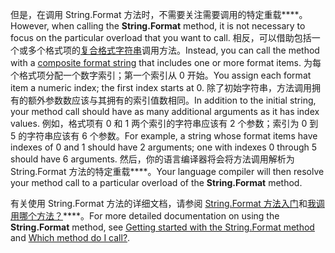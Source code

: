 
<span data-ttu-id="fd8ac-101">但是，在调用 String.Format 方法时，不需要关注需要调用的特定重载\*\*\*\*。</span><span class="sxs-lookup"><span data-stu-id="fd8ac-101">However, when calling the **String.Format** method, it is not necessary to focus on the particular overload that you want to call.</span></span> <span data-ttu-id="fd8ac-102">相反，可以借助包括一个或多个格式项的[复合格式字符串](/dotnet/standard/base-types/composite-formatting)调用方法。</span><span class="sxs-lookup"><span data-stu-id="fd8ac-102">Instead, you can call the method with a [composite format string](/dotnet/standard/base-types/composite-formatting) that includes one or more format items.</span></span> <span data-ttu-id="fd8ac-103">为每个格式项分配一个数字索引；第一个索引从 0 开始。</span><span class="sxs-lookup"><span data-stu-id="fd8ac-103">You assign each format item a numeric index; the first index starts at 0.</span></span> <span data-ttu-id="fd8ac-104">除了初始字符串，方法调用拥有的额外参数数应该与其拥有的索引值数相同。</span><span class="sxs-lookup"><span data-stu-id="fd8ac-104">In addition to the initial string, your method call should have as many additional arguments as it has index values.</span></span> <span data-ttu-id="fd8ac-105">例如，格式项有 0 和 1 两个索引的字符串应该有 2 个参数；索引为 0 到 5 的字符串应该有 6 个参数。</span><span class="sxs-lookup"><span data-stu-id="fd8ac-105">For example, a string whose format items have indexes of 0 and 1 should have 2 arguments; one with indexes 0 through 5 should have 6 arguments.</span></span> <span data-ttu-id="fd8ac-106">然后，你的语言编译器将会将方法调用解析为 String.Format 方法的特定重载\*\*\*\*。</span><span class="sxs-lookup"><span data-stu-id="fd8ac-106">Your language compiler will then resolve your method call to a particular overload of the **String.Format** method.</span></span>   
 
<span data-ttu-id="fd8ac-107">有关使用 String.Format 方法的详细文档，请参阅 [String.Format 方法入门](#Starting)和[我调用哪个方法？](#FTaskList)\*\*\*\*。</span><span class="sxs-lookup"><span data-stu-id="fd8ac-107">For more detailed documentation on using the **String.Format** method, see [Getting started with the String.Format method](#Starting) and [Which method do I call?](#FTaskList).</span></span>    
